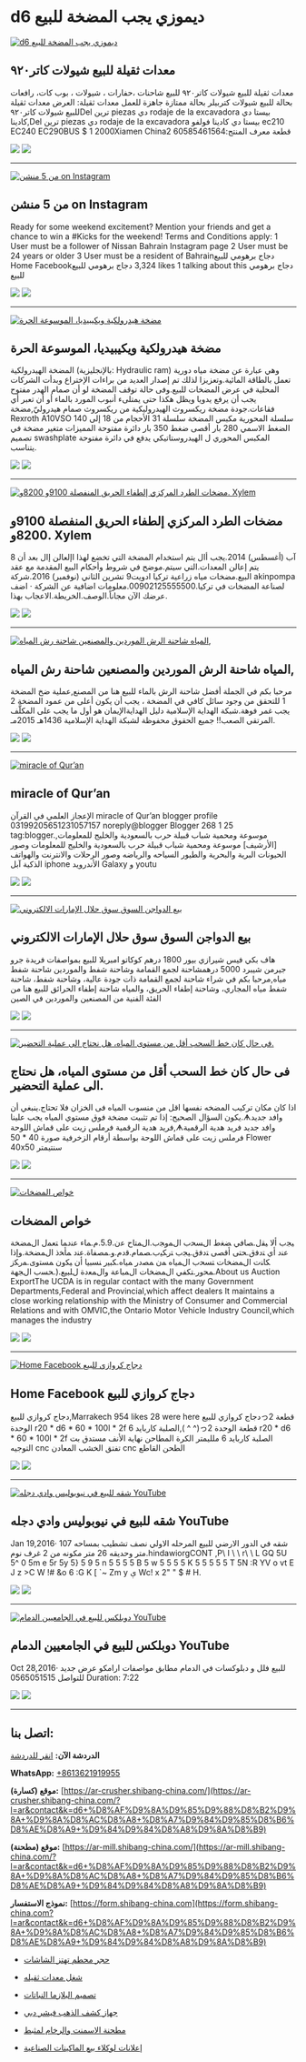 # d6 ديموزي يجب المضخة للبيع

<a href="https://swt.shibang-china.com/?l=ar&img&k=d6+%D8%AF%D9%8A%D9%85%D9%88%D8%B2%D9%8A+%D9%8A%D8%AC%D8%A8+%D8%A7%D9%84%D9%85%D8%B6%D8%AE%D8%A9+%D9%84%D9%84%D8%A8%D9%8A%D8%B9" target="_blank">![d6 ديموزي يجب المضخة للبيع](http://static.shibang-china.com/all-800x300/1019.jpg)</a>

## معدات ثقيلة للبيع شيولات كاتر٩٢٠
معدات ثقيلة للبيع شيولات كاتر٩٢٠ للبيع شاحنات ،حفارات ، شيولات ، بوب كات، رافعات بحالة للبيع شيولات كتربيلر بحالة ممتازة جاهزة للعمل معدات ثقيلة: العرض معدات ثقيلة للبيع شيولات كاتر٩٢٠Del ترين piezas دي rodaje de la excavadora بيستا دي كادينا,Del ترين piezas دي rodaje de la excavadora بيستا دي كادينا فولفو ec210 EC240 EC290BUS $ 1 2000Xiamen China2 قطعة معرف المنتج:60585461564


<a href="https://whatsapp.shibangsoft.com/WhatsApp.php" target="_blank" title="WhatsApp">![](http://static.shibang-china.com/icon/whatsapp.png)</a> <a href="https://swt.shibang-china.com/?l=ar&icon&k=d6+%D8%AF%D9%8A%D9%85%D9%88%D8%B2%D9%8A+%D9%8A%D8%AC%D8%A8+%D8%A7%D9%84%D9%85%D8%B6%D8%AE%D8%A9+%D9%84%D9%84%D8%A8%D9%8A%D8%B9" target="_blank">![](http://static.shibang-china.com/icon/chat-ar.png)</a>

---

<a href="https://swt.shibang-china.com/?l=ar&img&k=d6+%D8%AF%D9%8A%D9%85%D9%88%D8%B2%D9%8A+%D9%8A%D8%AC%D8%A8+%D8%A7%D9%84%D9%85%D8%B6%D8%AE%D8%A9+%D9%84%D9%84%D8%A8%D9%8A%D8%B9" target="_blank">![من 5 منشن on Instagram](http://static.shibang-china.com/all-800x300/33.jpg)</a>

## من 5 منشن on Instagram
Ready for some weekend excitement? Mention your friends and get a chance to win a #Kicks for the weekend! Terms and Conditions apply: 1 User must be a follower of Nissan Bahrain Instagram page 2 User must be 24 years or older 3 User must be a resident of Bahrain‫دجاج برهومي للبيع Home Facebook‬‎دجاج برهومي للبيع‎ 3,324 likes 1 talking about this ‎دجاج برهومي للبيع‎


<a href="https://whatsapp.shibangsoft.com/WhatsApp.php" target="_blank" title="WhatsApp">![](http://static.shibang-china.com/icon/whatsapp.png)</a> <a href="https://swt.shibang-china.com/?l=ar&icon&k=d6+%D8%AF%D9%8A%D9%85%D9%88%D8%B2%D9%8A+%D9%8A%D8%AC%D8%A8+%D8%A7%D9%84%D9%85%D8%B6%D8%AE%D8%A9+%D9%84%D9%84%D8%A8%D9%8A%D8%B9" target="_blank">![](http://static.shibang-china.com/icon/chat-ar.png)</a>

---

<a href="https://swt.shibang-china.com/?l=ar&img&k=d6+%D8%AF%D9%8A%D9%85%D9%88%D8%B2%D9%8A+%D9%8A%D8%AC%D8%A8+%D8%A7%D9%84%D9%85%D8%B6%D8%AE%D8%A9+%D9%84%D9%84%D8%A8%D9%8A%D8%B9" target="_blank">![مضخة هيدرولكية ويكيبيديا، الموسوعة الحرة](http://static.shibang-china.com/all-800x300/468.jpg)</a>

## مضخة هيدرولكية ويكيبيديا، الموسوعة الحرة
المضخة الهيدرولكية (بالإنجليزية: Hydraulic ram) وهي عبارة عن مضخة مياه دورية تعمل بالطاقة المائية.وتعزيزا لذلك تم إصدار العديد من براءات الإختراع وبدأت الشركات المحلية في عرض المضخات للبيع.وفى حالة توقف المضخة لو أن صمام الهدر مفتوح يجب أن يرفع يدويا ويظل هكذا حتى يمتلىء أنبوب المورد بالماء أو أن تعبر أي فقاعات.جودة مضخة ريكسروث الهيدروليكية من ريكسروث صمام هيدروليّ,مضخة Rexroth A10VSO سلسلة المحورية مكبس المضخة سلسلة 31 الأحجام من 18 إلى 140 الضغط الاسمي 280 بار أقصى ضغط 350 بار دائرة مفتوحة المميزات متغير مضخة في تصميم swashplate المكبس المحوري ل الهيدروستاتيكي يدفع في دائرة مفتوحة يتناسب.


<a href="https://whatsapp.shibangsoft.com/WhatsApp.php" target="_blank" title="WhatsApp">![](http://static.shibang-china.com/icon/whatsapp.png)</a> <a href="https://swt.shibang-china.com/?l=ar&icon&k=d6+%D8%AF%D9%8A%D9%85%D9%88%D8%B2%D9%8A+%D9%8A%D8%AC%D8%A8+%D8%A7%D9%84%D9%85%D8%B6%D8%AE%D8%A9+%D9%84%D9%84%D8%A8%D9%8A%D8%B9" target="_blank">![](http://static.shibang-china.com/icon/chat-ar.png)</a>

---

<a href="https://swt.shibang-china.com/?l=ar&img&k=d6+%D8%AF%D9%8A%D9%85%D9%88%D8%B2%D9%8A+%D9%8A%D8%AC%D8%A8+%D8%A7%D9%84%D9%85%D8%B6%D8%AE%D8%A9+%D9%84%D9%84%D8%A8%D9%8A%D8%B9" target="_blank">![مضخات الطرد المركزي إلطفاء الحريق المنفصلة 9100و 8200و. Xylem](http://static.shibang-china.com/all-800x300/365.jpg)</a>

## مضخات الطرد المركزي إلطفاء الحريق المنفصلة 9100و 8200و. Xylem
8 آب (أغسطس) 2014.يجب أال يتم استخدام المضخة التي تخضع لهذا اإلعالن إال بعد أن يتم إعالن المعدات.التي سيتم.موضح في شروط وأحكام البيع المقدمة مع عقد البيع.مضخات مياه زراعية تركيا ادويت9 تشرين الثاني (نوفمبر) 2016.شركة akinpompa لصناعة المضخات في تركيا.00902125555500.معلومات اضافية عن الشركة &middot; اضف عرضك الآن مجاناً.الوصف.الخريطة.الاعجاب بهذا.


<a href="https://whatsapp.shibangsoft.com/WhatsApp.php" target="_blank" title="WhatsApp">![](http://static.shibang-china.com/icon/whatsapp.png)</a> <a href="https://swt.shibang-china.com/?l=ar&icon&k=d6+%D8%AF%D9%8A%D9%85%D9%88%D8%B2%D9%8A+%D9%8A%D8%AC%D8%A8+%D8%A7%D9%84%D9%85%D8%B6%D8%AE%D8%A9+%D9%84%D9%84%D8%A8%D9%8A%D8%B9" target="_blank">![](http://static.shibang-china.com/icon/chat-ar.png)</a>

---

<a href="https://swt.shibang-china.com/?l=ar&img&k=d6+%D8%AF%D9%8A%D9%85%D9%88%D8%B2%D9%8A+%D9%8A%D8%AC%D8%A8+%D8%A7%D9%84%D9%85%D8%B6%D8%AE%D8%A9+%D9%84%D9%84%D8%A8%D9%8A%D8%B9" target="_blank">![المياه شاحنة الرش الموردين والمصنعين شاحنة رش المياه,](http://static.shibang-china.com/all-800x300/391.jpg)</a>

## المياه شاحنة الرش الموردين والمصنعين شاحنة رش المياه,
مرحبا بكم في الجملة أفضل شاحنة الرش بالماء للبيع هنا من المصنع,عملية ضخ المضخة 1 للتحقق من وجود سائل كافي في المضخة ، يجب أن يكون أعلى من عمود المضخة 2 يجب غمر فوهة.شبكة الهداية الإسلامية دليل الهدايةالإيمان هو أول ما يجب على المكلَّف المرتقى الصعب!! جميع الحقوق محفوظة لشبكة الهداية الإسلامية 1436هـ 2015مـ.


<a href="https://whatsapp.shibangsoft.com/WhatsApp.php" target="_blank" title="WhatsApp">![](http://static.shibang-china.com/icon/whatsapp.png)</a> <a href="https://swt.shibang-china.com/?l=ar&icon&k=d6+%D8%AF%D9%8A%D9%85%D9%88%D8%B2%D9%8A+%D9%8A%D8%AC%D8%A8+%D8%A7%D9%84%D9%85%D8%B6%D8%AE%D8%A9+%D9%84%D9%84%D8%A8%D9%8A%D8%B9" target="_blank">![](http://static.shibang-china.com/icon/chat-ar.png)</a>

---

<a href="https://swt.shibang-china.com/?l=ar&img&k=d6+%D8%AF%D9%8A%D9%85%D9%88%D8%B2%D9%8A+%D9%8A%D8%AC%D8%A8+%D8%A7%D9%84%D9%85%D8%B6%D8%AE%D8%A9+%D9%84%D9%84%D8%A8%D9%8A%D8%B9" target="_blank">![miracle of Qur’an](http://static.shibang-china.com/all-800x300/1433.jpg)</a>

## miracle of Qur’an
الإعجاز العلمي في القرآن miracle of Qur’an blogger profile 03199205651231057157 noreply@blogger Blogger 268 1 25 tag:blogger.موسوعة ومحمية شباب قبيلة حرب بالسعودية والخليج للمعلومات,[الأرشيف] موسوعة ومحمية شباب قبيلة حرب بالسعودية والخليج للمعلومات وصور الحيونات البرية والبحرية والطيور السياحه والرياضه وصور الرحلات والانترنت والهواتف الذكية آبل iphone الأندرويد Galaxy و youtu


<a href="https://whatsapp.shibangsoft.com/WhatsApp.php" target="_blank" title="WhatsApp">![](http://static.shibang-china.com/icon/whatsapp.png)</a> <a href="https://swt.shibang-china.com/?l=ar&icon&k=d6+%D8%AF%D9%8A%D9%85%D9%88%D8%B2%D9%8A+%D9%8A%D8%AC%D8%A8+%D8%A7%D9%84%D9%85%D8%B6%D8%AE%D8%A9+%D9%84%D9%84%D8%A8%D9%8A%D8%B9" target="_blank">![](http://static.shibang-china.com/icon/chat-ar.png)</a>

---

<a href="https://swt.shibang-china.com/?l=ar&img&k=d6+%D8%AF%D9%8A%D9%85%D9%88%D8%B2%D9%8A+%D9%8A%D8%AC%D8%A8+%D8%A7%D9%84%D9%85%D8%B6%D8%AE%D8%A9+%D9%84%D9%84%D8%A8%D9%8A%D8%B9" target="_blank">![بيع الدواجن السوق سوق حلال الإمارات الالكتروني](http://static.shibang-china.com/all-800x300/1055.jpg)</a>

## بيع الدواجن السوق سوق حلال الإمارات الالكتروني
هاف بكي فيس شيرازي بيور 1800 درهم كوكاتو امبريلا للبيع بمواصفات فريدة جرو جيرمن شيبرد 5000 درهمشاحنة لجمع القمامة وشاحنة شفط والموردين شاحنة شفط مياه,مرحبا بكم في شراء شاحنة لجمع القمامة ذات جودة عالية، وشاحنة شفط، شاحنة شفط مياه المجاري، وشاحنة إطفاء الحريق، والمياه شاحنة إطفاء الحرائق للبيع هنا من الفئة الفنية من المصنعين والموردين في الصين


<a href="https://whatsapp.shibangsoft.com/WhatsApp.php" target="_blank" title="WhatsApp">![](http://static.shibang-china.com/icon/whatsapp.png)</a> <a href="https://swt.shibang-china.com/?l=ar&icon&k=d6+%D8%AF%D9%8A%D9%85%D9%88%D8%B2%D9%8A+%D9%8A%D8%AC%D8%A8+%D8%A7%D9%84%D9%85%D8%B6%D8%AE%D8%A9+%D9%84%D9%84%D8%A8%D9%8A%D8%B9" target="_blank">![](http://static.shibang-china.com/icon/chat-ar.png)</a>

---

<a href="https://swt.shibang-china.com/?l=ar&img&k=d6+%D8%AF%D9%8A%D9%85%D9%88%D8%B2%D9%8A+%D9%8A%D8%AC%D8%A8+%D8%A7%D9%84%D9%85%D8%B6%D8%AE%D8%A9+%D9%84%D9%84%D8%A8%D9%8A%D8%B9" target="_blank">![فى حال كان خط السحب أقل من مستوى المياه، هل نحتاج الى عملية التحضير.](http://static.shibang-china.com/all-800x300/10.jpg)</a>

## فى حال كان خط السحب أقل من مستوى المياه، هل نحتاج الى عملية التحضير.
اذا كان مكان تركيب المضخه نفسها اقل من منسوب المياه فى الخزان فلا تحتاج.ينبغي أن يكون السؤال الصحيح: إذا تم تثبيت مضخة فوق مستوي المياه يجب علينا.ᗗوافد جديد فريد هدية الرقمية فرملس زيت على قماش اللوحة,ᗗوافد جديد فريد هدية الرقمية فرملس زيت على قماش اللوحة بواسطة أرقام الزخرفية صورة 40 * 50 Flower 40x50 سنتيمتر


<a href="https://whatsapp.shibangsoft.com/WhatsApp.php" target="_blank" title="WhatsApp">![](http://static.shibang-china.com/icon/whatsapp.png)</a> <a href="https://swt.shibang-china.com/?l=ar&icon&k=d6+%D8%AF%D9%8A%D9%85%D9%88%D8%B2%D9%8A+%D9%8A%D8%AC%D8%A8+%D8%A7%D9%84%D9%85%D8%B6%D8%AE%D8%A9+%D9%84%D9%84%D8%A8%D9%8A%D8%B9" target="_blank">![](http://static.shibang-china.com/icon/chat-ar.png)</a>

---

<a href="https://swt.shibang-china.com/?l=ar&img&k=d6+%D8%AF%D9%8A%D9%85%D9%88%D8%B2%D9%8A+%D9%8A%D8%AC%D8%A8+%D8%A7%D9%84%D9%85%D8%B6%D8%AE%D8%A9+%D9%84%D9%84%D8%A8%D9%8A%D8%B9" target="_blank">![خواص المضخات](http://static.shibang-china.com/all-800x300/1179.jpg)</a>

## خواص المضخات
ﻴﺠﺏ ﺃﻻ ﻴﻘل.ﺼﺎﻓﻲ ﻀﻐﻁ ﺍﻝﺴﺤﺏ ﺍﻝﻤﻭﺠﺏ.ﺍﻝﻤﺘﺎﺡ ﻋﻥ.5.9.ﻡ.ﻤﺎﺀ ﻋﻨﺩﻤﺎ ﺘﻌﻤل ﺍﻝﻤﻀﺨﺔ ﻋﻨﺩ ﺃﻱ ﺘﺩﻓﻕ.ﺤﺘﻰ ﺃﻗﺼﻰ ﺘﺩﻓﻕ.ﻴﺠﺏ ﺘﺭﻜﻴﺏ.ﺼﻤﺎﻡ.ﻗﺩﻡ.ﻭ.ﻤﺼﻔﺎﺓ.ﻋﻨﺩ ﻤﺄﺨﺫ ﺍﻝﻤﻀﺨﺔ.ﻭﺇﺫﺍ ﻜﺎﻨﺕ ﺍﻝﻤﻀﺨﺎﺕ ﺘﺴﺤﺏ ﺍﻝﻤﻴﺎﻩ ﻤﻥ ﻤﺼﺩﺭ ﻤﻴﺎﻩ.ﻜﺒﻴﺭ ﻨﺴﺒﻴﺎ ﺃﻥ ﻴﻜﻭﻥ ﻤﺴﺘﻭﻯ.ﻤﺭﻜﺯ ﻤﺤﻭﺭ.ﺘﻜﻔﻲ ﺍﻝﻤﻀﺨﺎﺕ ﺍﻝﻤﺒﺎﻋﺔ ﻭﺍﻝﻤﻌﺩﺓ ﻝﻠﺒﻴﻊ.(.ﺤﺴﺏ ﺍﻝﺠﻬﺔ.About us Auction ExportThe UCDA is in regular contact with the many Government Departments,Federal and Provincial,which affect dealers It maintains a close working relationship with the Ministry of Consumer and Commercial Relations and with OMVIC,the Ontario Motor Vehicle Industry Council,which manages the industry


<a href="https://whatsapp.shibangsoft.com/WhatsApp.php" target="_blank" title="WhatsApp">![](http://static.shibang-china.com/icon/whatsapp.png)</a> <a href="https://swt.shibang-china.com/?l=ar&icon&k=d6+%D8%AF%D9%8A%D9%85%D9%88%D8%B2%D9%8A+%D9%8A%D8%AC%D8%A8+%D8%A7%D9%84%D9%85%D8%B6%D8%AE%D8%A9+%D9%84%D9%84%D8%A8%D9%8A%D8%B9" target="_blank">![](http://static.shibang-china.com/icon/chat-ar.png)</a>

---

<a href="https://swt.shibang-china.com/?l=ar&img&k=d6+%D8%AF%D9%8A%D9%85%D9%88%D8%B2%D9%8A+%D9%8A%D8%AC%D8%A8+%D8%A7%D9%84%D9%85%D8%B6%D8%AE%D8%A9+%D9%84%D9%84%D8%A8%D9%8A%D8%B9" target="_blank">![‫دجاج كروازي للبيع Home Facebook‬](http://static.shibang-china.com/all-800x300/121.jpg)</a>

## ‫دجاج كروازي للبيع Home Facebook‬
‎دجاج كروازي للبيع‎,Marrakech 954 likes 28 were here ‎دجاج كروازي للبيع‎っ2 قطعة الوحدة r20 * d6 * 60 * 100l * 2f الصلبة كاربايد 6,( ^ ^)っ2 قطعة الوحدة r20 * d6 * 60 * 100l * 2f الصلبة كاربايد 6 ملليمتر الكرة المطاحن نهاية الأنف مستدق بت التوجيه cnc تفتق الخشب المعادن cnc الطحن القاطع


<a href="https://whatsapp.shibangsoft.com/WhatsApp.php" target="_blank" title="WhatsApp">![](http://static.shibang-china.com/icon/whatsapp.png)</a> <a href="https://swt.shibang-china.com/?l=ar&icon&k=d6+%D8%AF%D9%8A%D9%85%D9%88%D8%B2%D9%8A+%D9%8A%D8%AC%D8%A8+%D8%A7%D9%84%D9%85%D8%B6%D8%AE%D8%A9+%D9%84%D9%84%D8%A8%D9%8A%D8%B9" target="_blank">![](http://static.shibang-china.com/icon/chat-ar.png)</a>

---

<a href="https://swt.shibang-china.com/?l=ar&img&k=d6+%D8%AF%D9%8A%D9%85%D9%88%D8%B2%D9%8A+%D9%8A%D8%AC%D8%A8+%D8%A7%D9%84%D9%85%D8%B6%D8%AE%D8%A9+%D9%84%D9%84%D8%A8%D9%8A%D8%B9" target="_blank">![‫شقه للبيع في نيوبوليس وادي دجله‬‎ YouTube](http://static.shibang-china.com/all-800x300/833.jpg)</a>

## ‫شقه للبيع في نيوبوليس وادي دجله‬‎ YouTube
Jan 19,2016&#0183;&#32;شقه في الدور الارضي للبيع المرحله الاولي نصف تشطيب بمساحه 107 متر وحديقه 26 متر مكونه من 2 غرف نوم.hindawiorgCONT ,P\ I \ \ r\ \ L GQ 5U 5^ 0 5m e 5r 5y 5} 5 9 5 n 5 5 5 5 B 5 w 5 5 5 5 K 5 5 5 5 5 T 5N :R YV o vt E J z >C W !# &o 6 :G K [ `~ Zm y ې Wc! x 2" " $ # H.


<a href="https://whatsapp.shibangsoft.com/WhatsApp.php" target="_blank" title="WhatsApp">![](http://static.shibang-china.com/icon/whatsapp.png)</a> <a href="https://swt.shibang-china.com/?l=ar&icon&k=d6+%D8%AF%D9%8A%D9%85%D9%88%D8%B2%D9%8A+%D9%8A%D8%AC%D8%A8+%D8%A7%D9%84%D9%85%D8%B6%D8%AE%D8%A9+%D9%84%D9%84%D8%A8%D9%8A%D8%B9" target="_blank">![](http://static.shibang-china.com/icon/chat-ar.png)</a>

---

<a href="https://swt.shibang-china.com/?l=ar&img&k=d6+%D8%AF%D9%8A%D9%85%D9%88%D8%B2%D9%8A+%D9%8A%D8%AC%D8%A8+%D8%A7%D9%84%D9%85%D8%B6%D8%AE%D8%A9+%D9%84%D9%84%D8%A8%D9%8A%D8%B9" target="_blank">![‫دوبلكس للبيع في الجامعيين الدمام‬‎ YouTube](http://static.shibang-china.com/all-800x300/773.jpg)</a>

## ‫دوبلكس للبيع في الجامعيين الدمام‬‎ YouTube
Oct 28,2016&#0183;&#32;للبيع فلل و دبلوكسات في الدمام مطابق مواصفات ارامكو عرض جديد للتواصل 0565051515 Duration: 7:22

<a href="https://whatsapp.shibangsoft.com/WhatsApp.php" target="_blank" title="WhatsApp">![](http://static.shibang-china.com/icon/whatsapp.png)</a> <a href="https://swt.shibang-china.com/?l=ar&icon&k=d6+%D8%AF%D9%8A%D9%85%D9%88%D8%B2%D9%8A+%D9%8A%D8%AC%D8%A8+%D8%A7%D9%84%D9%85%D8%B6%D8%AE%D8%A9+%D9%84%D9%84%D8%A8%D9%8A%D8%B9" target="_blank">![](http://static.shibang-china.com/icon/chat-ar.png)</a>

---
## اتصل بنا:

**الدردشة الآن:** [انقر للدردشة](https://swt.shibang-china.com?l=ar&contact&k=d6+%D8%AF%D9%8A%D9%85%D9%88%D8%B2%D9%8A+%D9%8A%D8%AC%D8%A8+%D8%A7%D9%84%D9%85%D8%B6%D8%AE%D8%A9+%D9%84%D9%84%D8%A8%D9%8A%D8%B9)

**WhatsApp:**  [+8613621919955](https://whatsapp.shibangsoft.com/WhatsApp.php)

**موقع (كسارة):** [https://ar-crusher.shibang-china.com/](https://ar-crusher.shibang-china.com/?l=ar&contact&k=d6+%D8%AF%D9%8A%D9%85%D9%88%D8%B2%D9%8A+%D9%8A%D8%AC%D8%A8+%D8%A7%D9%84%D9%85%D8%B6%D8%AE%D8%A9+%D9%84%D9%84%D8%A8%D9%8A%D8%B9)

**موقع (مطحنة):** [https://ar-mill.shibang-china.com/](https://ar-mill.shibang-china.com/?l=ar&contact&k=d6+%D8%AF%D9%8A%D9%85%D9%88%D8%B2%D9%8A+%D9%8A%D8%AC%D8%A8+%D8%A7%D9%84%D9%85%D8%B6%D8%AE%D8%A9+%D9%84%D9%84%D8%A8%D9%8A%D8%B9)

**نموذج الاستفسار:** [https://form.shibang-china.com](https://form.shibang-china.com?l=ar&contact&k=d6+%D8%AF%D9%8A%D9%85%D9%88%D8%B2%D9%8A+%D9%8A%D8%AC%D8%A8+%D8%A7%D9%84%D9%85%D8%B6%D8%AE%D8%A9+%D9%84%D9%84%D8%A8%D9%8A%D8%B9)

* [حجر محطم تهتز الشاشات](../34/%D8%AD%D8%AC%D8%B1%20%D9%85%D8%AD%D8%B7%D9%85%20%D8%AA%D9%87%D8%AA%D8%B2%20%D8%A7%D9%84%D8%B4%D8%A7%D8%B4%D8%A7%D8%AA.md)

* [شغل معدات ثقيله](../31/%D8%B4%D8%BA%D9%84%20%D9%85%D8%B9%D8%AF%D8%A7%D8%AA%20%D8%AB%D9%82%D9%8A%D9%84%D9%87.md)

* [تصميم البلازما النباتات](../32/%D8%AA%D8%B5%D9%85%D9%8A%D9%85%20%D8%A7%D9%84%D8%A8%D9%84%D8%A7%D8%B2%D9%85%D8%A7%20%D8%A7%D9%84%D9%86%D8%A8%D8%A7%D8%AA%D8%A7%D8%AA.md)

* [جهاز كشف الذهب فيشر دبي](../35/%D8%AC%D9%87%D8%A7%D8%B2%20%D9%83%D8%B4%D9%81%20%D8%A7%D9%84%D8%B0%D9%87%D8%A8%20%D9%81%D9%8A%D8%B4%D8%B1%20%D8%AF%D8%A8%D9%8A.md)

* [مطحنة الاسمنت والرخام لمثبط](../35/%D9%85%D8%B7%D8%AD%D9%86%D8%A9%20%D8%A7%D9%84%D8%A7%D8%B3%D9%85%D9%86%D8%AA%20%D9%88%D8%A7%D9%84%D8%B1%D8%AE%D8%A7%D9%85%20%D9%84%D9%85%D8%AB%D8%A8%D8%B7.md)

* [إعلانات لوكلاء بيع الماكينات الصناعية](../35/%D8%A5%D8%B9%D9%84%D8%A7%D9%86%D8%A7%D8%AA%20%D9%84%D9%88%D9%83%D9%84%D8%A7%D8%A1%20%D8%A8%D9%8A%D8%B9%20%D8%A7%D9%84%D9%85%D8%A7%D9%83%D9%8A%D9%86%D8%A7%D8%AA%20%D8%A7%D9%84%D8%B5%D9%86%D8%A7%D8%B9%D9%8A%D8%A9.md)